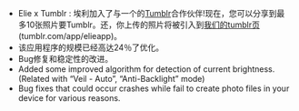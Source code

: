 - Elie x Tumblr : 埃利加入了与一个的[Tumblr](//tumblr.com)合作伙伴!现在，您可以分享到最多10张照片要Tumblr。还，你上传的照片将被引入到[我们的tumblr页](//tumblr.com/app/elieapp) (tumblr.com/app/elieapp)。
- 该应用程序的规模已经高达24％了优化。
- Bug修复和稳定性的改进。
- Added some improved algorithm for detection of current brightness. (Related with “Veil - Auto”, “Anti-Backlight” mode)
- Bug fixes that could occur crashes while fail to create photo files in your device for various reasons.